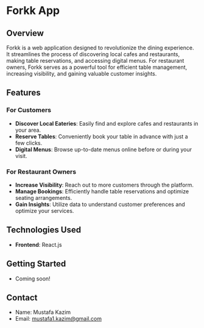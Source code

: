 # Forkk App

## Overview
Forkk is a web application designed to revolutionize the dining experience. It streamlines the process of discovering local cafes and restaurants, making table reservations, and accessing digital menus. For restaurant owners, Forkk serves as a powerful tool for efficient table management, increasing visibility, and gaining valuable customer insights.

## Features

### For Customers
- **Discover Local Eateries**: Easily find and explore cafes and restaurants in your area.
- **Reserve Tables**: Conveniently book your table in advance with just a few clicks.
- **Digital Menus**: Browse up-to-date menus online before or during your visit.

### For Restaurant Owners
- **Increase Visibility**: Reach out to more customers through the platform.
- **Manage Bookings**: Efficiently handle table reservations and optimize seating arrangements.
- **Gain Insights**: Utilize data to understand customer preferences and optimize your services.

## Technologies Used
- **Frontend**: React.js

## Getting Started
- Coming soon!

## Contact
- Name: Mustafa Kazim
- Email: mustafa1.kazim@gmail.com
